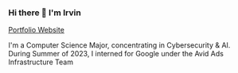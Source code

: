 ### Hi there 👋 I'm Irvin
[Portfolio Website](https://www.irvinfavors.tech/)

<p>I'm a Computer Science Major, concentrating in Cybersecurity & AI.<br /> During Summer of 2023, I interned for Google under the Avid Ads Infrastructure Team</p>
<!--
**IrvinFavors/irvinfavors** is a ✨ _special_ ✨ repository because its `README.md` (this file) appears on your GitHub profile.

Here are some ideas to get you started:
- 🔭 I’m currently working on ...
- 🌱 I’m currently learning ...
- 👯 I’m looking to collaborate on ...
- 🤔 I’m looking for help with ...
- 💬 Ask me about ...
- 📫 How to reach me: ...
- 😄 Pronouns: ...
- ⚡ Fun fact: ...
- <p><img align="left" src="https://github-readme-stats.vercel.app/api/top-langs?username=irvinfavors&show_icons=true&locale=en&layout=compact" alt="irvinfavors" /></p>
-->

